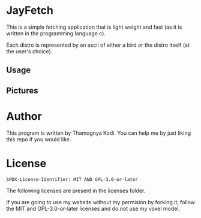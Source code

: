 # JayFetch

This is a simple fetching application that is light weight and fast (as it is written in the programming language c).

Each distro is represented by an ascii of either a bird or the distro itself (at the user's choice).

## Usage

## Pictures

# Author

This program is written by Thamognya Kodi. You can help me by just liking this repo if you would like.

# License

`SPDX-License-Identifier: MIT AND GPL-3.0-or-later`

The following licenses are present in the licenses folder.

If you are going to use my website without my permision by forking it, follow the MIT and GPL-3.0-or-later licenses and do not use my voxel model.